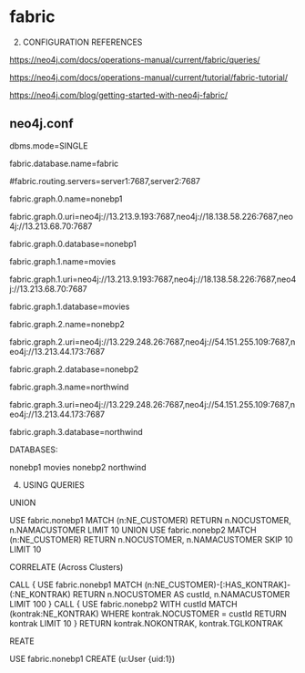 # fabric


2. CONFIGURATION
REFERENCES

https://neo4j.com/docs/operations-manual/current/fabric/queries/ 

https://neo4j.com/docs/operations-manual/current/tutorial/fabric-tutorial/

https://neo4j.com/blog/getting-started-with-neo4j-fabric/


## neo4j.conf

dbms.mode=SINGLE

fabric.database.name=fabric

#fabric.routing.servers=server1:7687,server2:7687

fabric.graph.0.name=nonebp1

fabric.graph.0.uri=neo4j://13.213.9.193:7687,neo4j://18.138.58.226:7687,neo4j://13.213.68.70:7687

fabric.graph.0.database=nonebp1

fabric.graph.1.name=movies

fabric.graph.1.uri=neo4j://13.213.9.193:7687,neo4j://18.138.58.226:7687,neo4j://13.213.68.70:7687

fabric.graph.1.database=movies

fabric.graph.2.name=nonebp2

fabric.graph.2.uri=neo4j://13.229.248.26:7687,neo4j://54.151.255.109:7687,neo4j://13.213.44.173:7687

fabric.graph.2.database=nonebp2

fabric.graph.3.name=northwind

fabric.graph.3.uri=neo4j://13.229.248.26:7687,neo4j://54.151.255.109:7687,neo4j://13.213.44.173:7687

fabric.graph.3.database=northwind



DATABASES:

nonebp1
movies
nonebp2
northwind

4. USING
QUERIES

UNION

USE fabric.nonebp1
MATCH (n:NE_CUSTOMER) RETURN n.NOCUSTOMER, n.NAMACUSTOMER LIMIT 10
UNION
USE fabric.nonebp2
MATCH (n:NE_CUSTOMER) RETURN n.NOCUSTOMER, n.NAMACUSTOMER SKIP 10 LIMIT 10 


CORRELATE (Across Clusters)

CALL {
  USE fabric.nonebp1
  MATCH (n:NE_CUSTOMER)-[:HAS_KONTRAK]-(:NE_KONTRAK)
  RETURN n.NOCUSTOMER AS custId, n.NAMACUSTOMER LIMIT 100
}
CALL {
  USE fabric.nonebp2
  WITH custId
  MATCH (kontrak:NE_KONTRAK)
  WHERE kontrak.NOCUSTOMER = custId
  RETURN kontrak LIMIT 10
}
RETURN kontrak.NOKONTRAK, kontrak.TGLKONTRAK




REATE

USE fabric.nonebp1
CREATE (u:User {uid:1})




